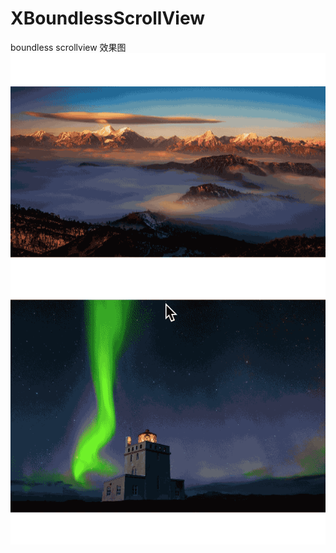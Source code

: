 # XBoundlessScrollView
boundless scrollview
效果图![show.gif](https://github.com/orangeLong/XBoundlessScrollView/raw/master/show.gif)
